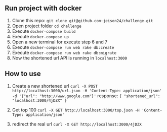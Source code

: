 ## Run project with docker
1. Clone this repo: ```git clone git@github.com:jeison24/challenge.git```
2. Open project folder ```cd challenge```
3. Execute ```docker-compose build```
4. Execute ```docker-compose up```
5. Open a new terminal for execute step 6 and 7
6. Execute ```docker-compose run web rake db:create```
7. Execute ```docker-compose run web rake db:migrate```
8. Now the shortened url API is running in `localhost:3000`

## How to use
1. Create a new shortened url
```curl -X POST http://localhost:3000/url.json -H 'Content-Type: application/json' -d '{"url": "http://www.google.com"}'```
response: ```{
                 "shortened_url": "localhost:3000/4jDZX"
             }```
     
2. Get top 100
```curl -X GET http://localhost:3000/top.json -H 'Content-Type: application/json'```

3. redirect the real url ```curl -X GET http://localhost:3000/4jDZX ```